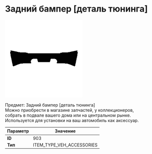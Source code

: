 # Задний бампер [деталь тюнинга]

![Item Image](../img/903.webp?raw=true)

Предмет: Задний бампер [деталь тюнинга]<br>Можно приобрести в магазине запчастей, у коллекционеров,<br>собрать в подвале вашего дома или на центральном рынке.<br>Используется для установки на ваш автомобиль как аксессуар.


| Параметр | Значение |
|----------|----------|
| **ID** | 903 |
| **Тип** | ITEM_TYPE_VEH_ACCESSORIES |

